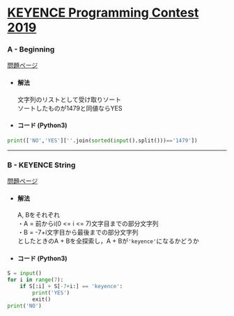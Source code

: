 # [KEYENCE Programming Contest 2019](https://atcoder.jp/contests/keyence2019)  
  
### A - Beginning  
[問題ページ](https://atcoder.jp/contests/keyence2019/tasks/keyence2019_a)  
- #### 解法  
    文字列のリストとして受け取りソート  
    ソートしたものが1479と同値ならYES  
  
- #### コード (Python3)  
```python
print(['NO','YES'][''.join(sorted(input().split()))=='1479'])
```
  
---
  
### B - KEYENCE String  
[問題ページ](https://atcoder.jp/contests/keyence2019/tasks/keyence2019_b)  
- #### 解法  
    A, Bをそれぞれ  
    ・A = 前からi(0 <= i <= 7)文字目までの部分文字列  
    ・B = -7+i文字目から最後までの部分文字列  
    としたときのA + Bを全探索し，A + Bが`'keyence'`になるかどうか  
  
- #### コード (Python3)  
```python
S = input()
for i in range(7):
    if S[:i] + S[-7+i:] == 'keyence':
        print('YES')
        exit()
print('NO')  
```
  
